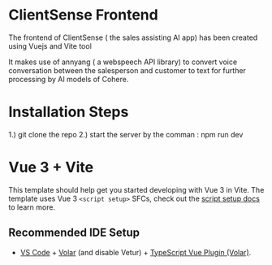 # ClientSense Frontend
The frontend of ClientSense ( the sales assisting AI app) has been created using Vuejs and Vite tool

It makes use of annyang ( a webspeech API library) to convert voice conversation between the salesperson and customer to text for further processing by AI models of Cohere.

# Installation Steps

1.) git clone the repo
2.) start the server by the comman : npm run dev



# Vue 3 + Vite

This template should help get you started developing with Vue 3 in Vite. The template uses Vue 3 `<script setup>` SFCs, check out the [script setup docs](https://v3.vuejs.org/api/sfc-script-setup.html#sfc-script-setup) to learn more.

## Recommended IDE Setup

- [VS Code](https://code.visualstudio.com/) + [Volar](https://marketplace.visualstudio.com/items?itemName=Vue.volar) (and disable Vetur) + [TypeScript Vue Plugin (Volar)](https://marketplace.visualstudio.com/items?itemName=Vue.vscode-typescript-vue-plugin).
